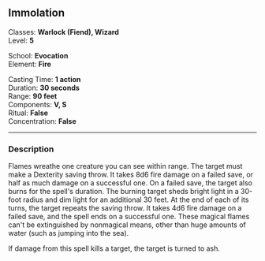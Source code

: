 ## Immolation

Classes: **Warlock (Fiend), Wizard**  
Level: **5**  

School: **Evocation**  
Element: **Fire**  

Casting Time: **1 action**  
Duration: **30 seconds**  
Range: **90 feet**  
Components: **V, S**  
Ritual: **False**  
Concentration: **False**  

------

### Description

Flames wreathe one creature you can see within range. The target must make a Dexterity saving throw. It takes 8d6 fire damage on a failed save, or half as much damage on a successful one. On a failed save, the target also burns for the spell's duration. The burning target sheds bright light in a 30-foot radius and dim light for an additional 30 feet. At the end of each of its turns, the target repeats the saving throw. It takes 4d6 fire damage on a failed save, and the spell ends on a successful one. These magical flames can't be extinguished by nonmagical means, other than huge amounts of water (such as jumping into the sea).

If damage from this spell kills a target, the target is turned to ash.

